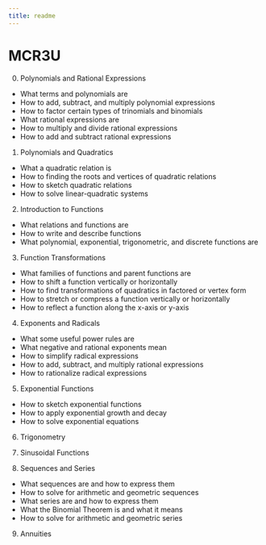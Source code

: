 ```yaml
---
title: readme
---
```



# MCR3U

0. Polynomials and Rational Expressions
 * What terms and polynomials are
 * How to add, subtract, and multiply polynomial expressions
 * How to factor certain types of trinomials and binomials
 * What rational expressions are
 * How to multiply and divide rational expressions
 * How to add and subtract rational expressions

1. Polynomials and Quadratics
 * What a quadratic relation is
 * How to finding the roots and vertices of quadratic relations
 * How to sketch quadratic relations
 * How to solve linear-quadratic systems

2. Introduction to Functions
 * What relations and functions are
 * How to write and describe functions
 * What polynomial, exponential, trigonometric, and discrete functions are

3. Function Transformations
 * What families of functions and parent functions are
 * How to shift a function vertically or horizontally
 * How to find transformations of quadratics in factored or vertex form
 * How to stretch or compress a function vertically or horizontally
 * How to reflect a function along the x-axis or y-axis

4. Exponents and Radicals
 * What some useful power rules are
 * What negative and rational exponents mean
 * How to simplify radical expressions
 * How to add, subtract, and multiply rational expressions 
 * How to rationalize radical expressions

5. Exponential Functions
 * How to sketch exponential functions
 * How to apply exponential growth and decay
 * How to solve exponential equations

6. Trigonometry 

7. Sinusoidal Functions

8. Sequences and Series
 * What sequences are and how to express them
 * How to solve for arithmetic and geometric sequences
 * What series are and how to express them
 * What the Binomial Theorem is and what it means
 * How to solve for arithmetic and geometric series

9. Annuities